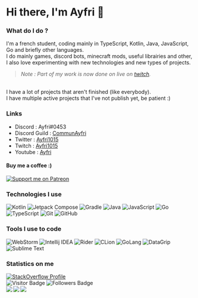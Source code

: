 # Hi there, I'm Ayfri 👋
### What do I do ?
I'm a french student, coding mainly in TypeScript, Kotlin, Java, JavaScript, Go and briefly other languages.<br>
I do mainly games, discord bots, minecraft mods, useful librairies and other, I also love experimenting with new technologies and new types of projects.<br>
> _Note : Part of my work is now done on live on [twitch](https://www.twitch.tv/ayfri1015)._<br>
<br>
I have a lot of projects that aren't finished (like everybody).<br>
I have multiple active projects that I've not publish yet, be patient :)

### Links

- Discord : Ayfri#0453
- Discord Guild : [CommunAyfri](https://discord.gg/BySjRNQ9Je)
- Twitter : [Ayfri1015](https://twitter.com/Ayfri1015)
- Twitch : [Ayfri1015](https://www.twitch.tv/ayfri1015)
- Youtube : [Ayfri](https://www.youtube.com/c/Ayfri)

#### Buy me a coffee :)<br>
[![Support me on Patreon](https://img.shields.io/endpoint.svg?url=https%3A%2F%2Fshieldsio-patreon.vercel.app%2Fapi%3Fusername%3DAyfri%26type%3Dpatrons&style=for-the-badge)](https://patreon.com/Ayfri)

### Technologies I use

![Kotlin](https://img.shields.io/badge/Kotlin-black?style=flat-square&logo=kotlin&logoColor=9469c0)
![Jetpack Compose](https://img.shields.io/badge/Jetpack%20Compose-black?style=flat-square&logo=jetpack-compose)
![Gradle](https://img.shields.io/badge/Gradle-black?style=flat-square&logo=gradle&logoColor=1d5151)
![Java](https://img.shields.io/badge/Java-black?style=flat-square&logo=java&logoColor=E98A33)
![JavaScript](https://img.shields.io/badge/JavaScript-black?style=flat-square&logo=javascript)
![Go](https://img.shields.io/badge/Go-black?style=flat-square&logo=go)
![TypeScript](https://img.shields.io/badge/TypeScript-black?style=flat-square&logo=typescript&logoColor=3178C6)
![Git](https://img.shields.io/badge/Git-black?style=flat-square&logo=git)
![GitHub](https://img.shields.io/badge/GitHub-black?style=flat-square&logo=github)

### Tools I use to code

![WebStorm](https://img.shields.io/badge/WebStorm-black?style=flat-square&logo=webstorm)
![Intellij IDEA](https://img.shields.io/badge/Intellij%20Idea-black?style=flat-square&logo=intellij-idea)
![Rider](https://img.shields.io/badge/Rider-black?style=flat-square&logo=rider)
![CLion](https://img.shields.io/badge/CLion-black?style=flat-square&logo=clion)
![GoLang](https://img.shields.io/badge/GoLand-black?style=flat-square&logo=goland)
![DataGrip](https://img.shields.io/badge/DataGrip-black?style=flat-square&logo=datagrip)
![Sublime Text](https://img.shields.io/badge/Sublime%20Text-black?style=flat-square&logo=sublime-text)

### Statistics on me

[![StackOverflow Profile](https://github-readme-stackoverflow.vercel.app/?userID=12184583&layout=compact)](https://stackoverflow.com/users/12184583/Ayfri)
<br>
![Visitor Badge](https://visitor-badge.laobi.icu/badge?page_id=Ayfri&title=Visitors)
![Followers Badge](https://img.shields.io/github/followers/Ayfri?label=Followers)
<br>
<a href="https://github.com/anuraghazra/github-readme-stats">
  <img align="left" src="https://github-readme-stats.vercel.app/api/top-langs/?username=Ayfri&card_width=400&langs_count=10&hide_border=true&theme=nord" />
  <img align="left" src="https://github-readme-stats.vercel.app/api?username=Ayfri&show_icons=trye&line_height=27&theme=nord&hide_border=true" />
  <img align="left" src="https://github-readme-stats.vercel.app/api/wakatime?username=Ayfri&theme=nord&hide_border=true" />
</a>
